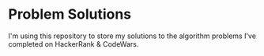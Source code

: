 # Problem Solutions

I'm using this repository to store my solutions to the algorithm problems I've completed on HackerRank & CodeWars.
